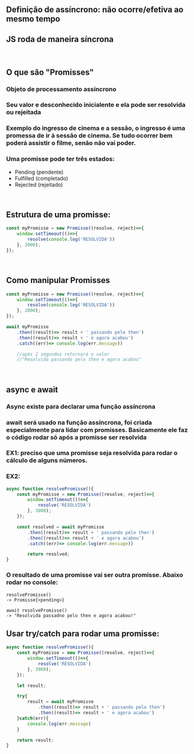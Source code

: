 ## Definição de assíncrono: não ocorre/efetiva ao mesmo tempo
## JS roda de maneira síncrona

</br>

## O que são "Promisses"
### Objeto de processamento assíncrono 
### Seu valor e desconhecido inicialente e ela pode ser resolvida ou rejeitada
### Exemplo do ingresso de cinema e a sessão, o ingresso é uma promessa de ir à sessão de cinema. Se tudo ocorrer bem poderá assistir o filme, senão não vai poder.

### Uma promisse pode ter três estados:
- Pending (pendente)
- Fulfilled (completado)
- Rejected (rejeitado)

</br>

## Estrutura de uma promisse:
~~~~javascript
const myPromisse = new Promisse((resolve, reject)=>{
    window.setTimeout(()=>{
        resolve(console.log('RESOLVIDA'))
    }, 2000);
});
~~~~

</br>

## Como manipular Promisses
~~~~javascript
const myPromisse = new Promisse((resolve, reject)=>{
    window.setTimeout(()=>{
        resolve(console.log('RESOLVIDA'))
    }, 2000);
});

await myPromisse
    .then((result)=> result + ' passando pelo then')
    .then((result)=> result + ' e agora acabou')
    .catch((err)=> console.log(err.message))

    //após 2 segundos retornará o valor
    //"Resolvida passando pelo then e agora acabou"
~~~~

</br>

## async e await
### Async existe para declarar uma função assíncrona
### await será usado na função assíncrona, foi criada especialmente para lidar com promisses. Basicamente ele faz o código rodar só após a promisse ser resolvida
### EX1: preciso que uma promisse seja resolvida para rodar o cálculo de alguns números.
### EX2:

~~~~javascript
async function resolvePromisse(){
    const myPromisse = new Promisse((resolve, reject)=>{
        window.setTimeout(()=>{
            resolve('RESOLVIDA')
        }, 3000);
    });

    const resolved = await myPromisse
        .then((result)=> result + ' passando pelo then')
        .then((result)=> result + ' e agora acabou')
        .catch((err)=> console.log(err.message))

        return resolved;
}
~~~~

### O resultado de uma promisse vai ser outra promisse. Abaixo rodar no console:
~~~~console
resolvePromisse()
-> Promisse{<pending>}

await resolvePromisse()
-> "Resolvida passadno pelo then e agora acabou!"
~~~~

## Usar try/catch para rodar uma promisse:
~~~~javascript
async function resolvePromisse(){
    const myPromisse = new Promisse((resolve, reject)=>{
        window.setTimeout(()=>{
            resolve('RESOLVIDA')
        }, 3000);
    });

    let result;

    try{
        result = await myPromisse
            .then((result)=> result + ' passando pelo then')
            .then((result)=> result + ' e agora acabou')
    }catch(err){
        console.log(err.message)
    } 

    return result;
}
~~~~
